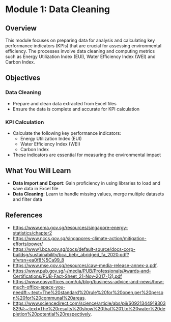 # Module 1: Data Cleaning

## Overview
This module focuses on preparing data for analysis and calculating key performance indicators (KPIs) that are crucial for assessing environmental efficiency. 
The processes involve data cleaning and computing metrics such as Energy Utilization Index (EUI), Water Efficiency Index (WEI) and Carbon Index.

## Objectives

### Data Cleaning
- Prepare and clean data extracted from Excel files
- Ensure the data is complete and accurate for KPI calculation

### KPI Calculation
- Calculate the following key performance indicators:
  - Energy Utilization Index (EUI)
  - Water Efficiency Index (WEI)
  - Carbon Index
- These indicators are essential for measuring the environmental impact

## What You Will Learn
- **Data Import and Export**:  Gain proficiency in using libraries to load and save data in Excel file
- **Data Cleaning**: Learn to handle missing values, merge multiple datasets and filter data

## References
- https://www.ema.gov.sg/resources/singapore-energy-statistics/chapter2
- https://www.nccs.gov.sg/singapores-climate-action/mitigation-efforts/power/
- https://www1.bca.gov.sg/docs/default-source/docs-corp-buildsg/sustainability/bca_bebr_abridged_fa_2020.pdf?sfvrsn=ea0f8%5Ca99_8
- https://www.mse.gov.sg/resources/caw-media-release-annex-a.pdf. 
- https://www.pub.gov.sg/-/media/PUB/Professionals/Awards-and-Certifications/PUB-Fact-Sheet_21-Nov-2017-(2).pdf 
- https://www.easyoffices.com/uk/blog/business-advice-and-news/how-much-office-space-you-need#:~:text=The%20standard%20rule%20for%20open,per%20person%20for%20communal%20areas.
- https://www.sciencedirect.com/science/article/abs/pii/S0921344919303829#:~:text=The%20results%20show%20that%201,to%20water%20depletion%20potential%20respectively.
